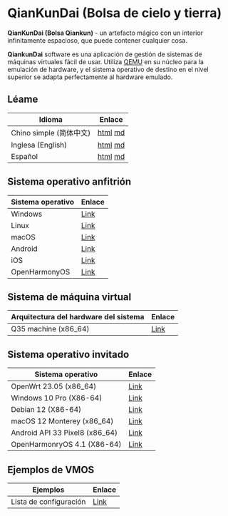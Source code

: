 # QianKunDai (Bolsa de cielo y tierra)

**QianKunDai (Bolsa Qiankun)** - un artefacto mágico con un interior infinitamente espacioso, que puede contener cualquier cosa.

 **QiankunDai** software es una aplicación de gestión de sistemas de máquinas virtuales fácil de usar. Utiliza [QEMU](https://www.qemu.org) en su núcleo para la emulación de hardware, y el sistema operativo de destino en el nivel superior se adapta perfectamente al hardware emulado.

## Léame

| Idioma | Enlace |
|----------|------|
| Chino simple (简体中文) | [html](./index.html) [md](./README.md) |
| Inglesa (English) | [html](./index.en.html) [md](./README.en.md) |
| Español | [html](./index.es.html) [md](./README.es.md) |

## Sistema operativo anfitrión

| Sistema operativo | Enlace |
|------------------|------|
| Windows  | [Link](./HostOS_Windows.es.md) |
| Linux | [Link](./HostOS_Linux.es.md) |
| macOS | [Link](./HostOS_macOS.es.md) |
| Android | [Link](./HostOS_Android.es.md) |
| iOS | [Link](./HostOS_iOS.es.md) |
| OpenHarmonyOS | [Link](./HostOS_OHOS.es.md) |

## Sistema de máquina virtual

| Arquitectura del hardware del sistema | Enlace |
|------------------------------|------|
| Q35 machine (x86_64) | [Link](./VM_X86_64_Q35.es.md) |

## Sistema operativo invitado

| Sistema operativo | Enlace |
|------------------|------|
| OpenWrt 23.05 (x86_64) | [Link](./GuestOS_OpenWrt2305_x86_64.es.md) |
| Windows 10 Pro (X86-64) | [Link](./GuestOS_Windows10_Pro_x64.es.md) |
| Debian 12 (X86-64) | [Link](./GuestOS_Debian12_amd64.es.md) |
| macOS 12 Monterey (x86_64) | [Link](./GuestOS_macOS12_Monterey_x86_64.es.md) |
| Android API 33 Pixel8 (x86_64) | [Link](./GuestOS_Android_API_33_Pixel8_x86_64.es.md) |
| OpenHarmonryOS 4.1 (X86-64) | [Link](./GuestOS_OHOS4_amd64.es.md) |

## Ejemplos de VMOS

| Ejemplos | Enlace |
|---------|------|
| Lista de configuración | [Link](./vmos-examples/README.es.md) |
